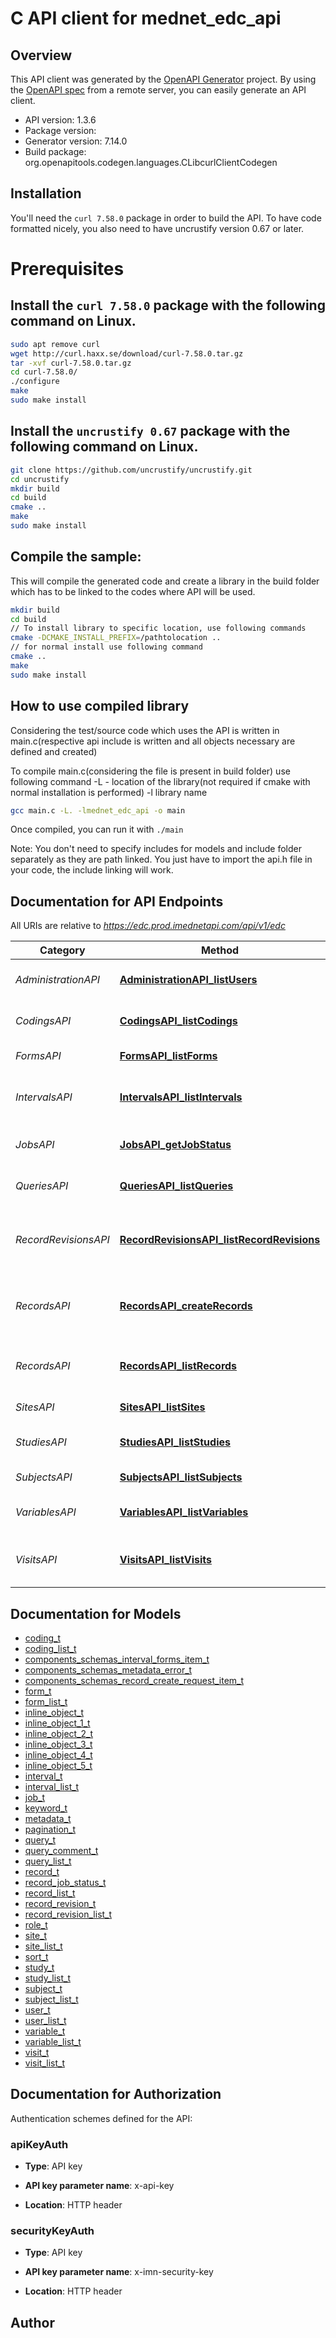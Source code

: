 # C API client for mednet_edc_api

## Overview
This API client was generated by the [OpenAPI Generator](https://openapi-generator.tech) project. By using the [OpenAPI spec](https://openapis.org) from a remote server, you can easily generate an API client.

- API version: 1.3.6
- Package version: 
- Generator version: 7.14.0
- Build package: org.openapitools.codegen.languages.CLibcurlClientCodegen

## Installation
You'll need the `curl 7.58.0` package in order to build the API. To have code formatted nicely, you also need to have uncrustify version 0.67 or later.

# Prerequisites

## Install the `curl 7.58.0` package with the following command on Linux.
```bash
sudo apt remove curl
wget http://curl.haxx.se/download/curl-7.58.0.tar.gz
tar -xvf curl-7.58.0.tar.gz
cd curl-7.58.0/
./configure
make
sudo make install
```
## Install the `uncrustify 0.67` package with the following command on Linux.
```bash
git clone https://github.com/uncrustify/uncrustify.git
cd uncrustify
mkdir build
cd build
cmake ..
make
sudo make install
```

## Compile the sample:
This will compile the generated code and create a library in the build folder which has to be linked to the codes where API will be used.
```bash
mkdir build
cd build
// To install library to specific location, use following commands
cmake -DCMAKE_INSTALL_PREFIX=/pathtolocation ..
// for normal install use following command
cmake ..
make
sudo make install
```
## How to use compiled library
Considering the test/source code which uses the API is written in main.c(respective api include is written and all objects necessary are defined and created)

To compile main.c(considering the file is present in build folder) use following command
-L - location of the library(not required if cmake with normal installation is performed)
-l library name
```bash
gcc main.c -L. -lmednet_edc_api -o main
```
Once compiled, you can run it with ``` ./main ```

Note: You don't need to specify includes for models and include folder separately as they are path linked. You just have to import the api.h file in your code, the include linking will work.

## Documentation for API Endpoints

All URIs are relative to *https://edc.prod.imednetapi.com/api/v1/edc*

Category | Method | HTTP request | Description
------------ | ------------- | ------------- | -------------
*AdministrationAPI* | [**AdministrationAPI_listUsers**](docs/AdministrationAPI.md#AdministrationAPI_listUsers) | **GET** /studies/{studyKey}/users | List users and their roles in a study
*CodingsAPI* | [**CodingsAPI_listCodings**](docs/CodingsAPI.md#CodingsAPI_listCodings) | **GET** /studies/{studyKey}/codings | List coding activities in a study
*FormsAPI* | [**FormsAPI_listForms**](docs/FormsAPI.md#FormsAPI_listForms) | **GET** /studies/{studyKey}/forms | List forms in a study
*IntervalsAPI* | [**IntervalsAPI_listIntervals**](docs/IntervalsAPI.md#IntervalsAPI_listIntervals) | **GET** /studies/{studyKey}/intervals | List intervals (visit definitions) in a study
*JobsAPI* | [**JobsAPI_getJobStatus**](docs/JobsAPI.md#JobsAPI_getJobStatus) | **GET** /studies/{studyKey}/jobs/{batchId} | Retrieve job status by batch ID
*QueriesAPI* | [**QueriesAPI_listQueries**](docs/QueriesAPI.md#QueriesAPI_listQueries) | **GET** /studies/{studyKey}/queries | List data queries in a study
*RecordRevisionsAPI* | [**RecordRevisionsAPI_listRecordRevisions**](docs/RecordRevisionsAPI.md#RecordRevisionsAPI_listRecordRevisions) | **GET** /studies/{studyKey}/recordRevisions | List record revisions (audit trail entries) in a study
*RecordsAPI* | [**RecordsAPI_createRecords**](docs/RecordsAPI.md#RecordsAPI_createRecords) | **POST** /studies/{studyKey}/records | Add new record or update subject/record data
*RecordsAPI* | [**RecordsAPI_listRecords**](docs/RecordsAPI.md#RecordsAPI_listRecords) | **GET** /studies/{studyKey}/records | List records (eCRF instances) in a study
*SitesAPI* | [**SitesAPI_listSites**](docs/SitesAPI.md#SitesAPI_listSites) | **GET** /studies/{studyKey}/sites | List sites for a study
*StudiesAPI* | [**StudiesAPI_listStudies**](docs/StudiesAPI.md#StudiesAPI_listStudies) | **GET** /studies | List studies accessible by API key
*SubjectsAPI* | [**SubjectsAPI_listSubjects**](docs/SubjectsAPI.md#SubjectsAPI_listSubjects) | **GET** /studies/{studyKey}/subjects | List subjects in a study
*VariablesAPI* | [**VariablesAPI_listVariables**](docs/VariablesAPI.md#VariablesAPI_listVariables) | **GET** /studies/{studyKey}/variables | List variables (fields) in a study
*VisitsAPI* | [**VisitsAPI_listVisits**](docs/VisitsAPI.md#VisitsAPI_listVisits) | **GET** /studies/{studyKey}/visits | List visits (subject visit instances) in a study


## Documentation for Models

 - [coding_t](docs/coding.md)
 - [coding_list_t](docs/coding_list.md)
 - [components_schemas_interval_forms_item_t](docs/components_schemas_interval_forms_item.md)
 - [components_schemas_metadata_error_t](docs/components_schemas_metadata_error.md)
 - [components_schemas_record_create_request_item_t](docs/components_schemas_record_create_request_item.md)
 - [form_t](docs/form.md)
 - [form_list_t](docs/form_list.md)
 - [inline_object_t](docs/inline_object.md)
 - [inline_object_1_t](docs/inline_object_1.md)
 - [inline_object_2_t](docs/inline_object_2.md)
 - [inline_object_3_t](docs/inline_object_3.md)
 - [inline_object_4_t](docs/inline_object_4.md)
 - [inline_object_5_t](docs/inline_object_5.md)
 - [interval_t](docs/interval.md)
 - [interval_list_t](docs/interval_list.md)
 - [job_t](docs/job.md)
 - [keyword_t](docs/keyword.md)
 - [metadata_t](docs/metadata.md)
 - [pagination_t](docs/pagination.md)
 - [query_t](docs/query.md)
 - [query_comment_t](docs/query_comment.md)
 - [query_list_t](docs/query_list.md)
 - [record_t](docs/record.md)
 - [record_job_status_t](docs/record_job_status.md)
 - [record_list_t](docs/record_list.md)
 - [record_revision_t](docs/record_revision.md)
 - [record_revision_list_t](docs/record_revision_list.md)
 - [role_t](docs/role.md)
 - [site_t](docs/site.md)
 - [site_list_t](docs/site_list.md)
 - [sort_t](docs/sort.md)
 - [study_t](docs/study.md)
 - [study_list_t](docs/study_list.md)
 - [subject_t](docs/subject.md)
 - [subject_list_t](docs/subject_list.md)
 - [user_t](docs/user.md)
 - [user_list_t](docs/user_list.md)
 - [variable_t](docs/variable.md)
 - [variable_list_t](docs/variable_list.md)
 - [visit_t](docs/visit.md)
 - [visit_list_t](docs/visit_list.md)


## Documentation for Authorization


Authentication schemes defined for the API:
### apiKeyAuth

- **Type**: API key

- **API key parameter name**: x-api-key
- **Location**: HTTP header

### securityKeyAuth

- **Type**: API key

- **API key parameter name**: x-imn-security-key
- **Location**: HTTP header


## Author



